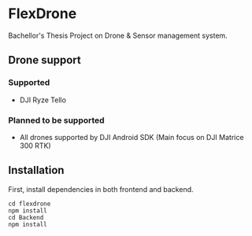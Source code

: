 # FlexDrone

Bachellor's Thesis Project on Drone & Sensor management system.

## Drone support

### Supported
- DJI Ryze Tello
### Planned to be supported
- All drones supported by DJI Android SDK (Main focus on DJI Matrice 300 RTK)

## Installation

First, install dependencies in both frontend and backend.

```
cd flexdrone
npm install
cd Backend
npm install
```


